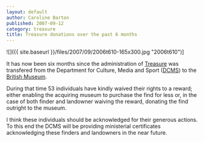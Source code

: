 ```yaml
---
layout: default
author: Caroline Barton
published: 2007-09-12
category: treasure
title: Treasure donations over the past 6 months
---
```


![]({{ site.baseurl }}/files/2007/09/2006t610-165x300.jpg "2006t610")]

It has now been six months since the administration of [Treasure](https://finds.org.uk/treasure "Learn more about Treasure") was transfered from the Department for Culture, Media and Sport ([DCMS](http://www.culture.gov.uk "DCMS site")) to the [British Museum](http://www.thebritishmuseum.ac.uk "The BM site").

During that time 53 individuals have kindly waived their rights to a reward; either enabling the acquiring museum to purchase the find for less or, in the case of both finder and landowner waiving the reward, donating the find outright to the museum.

I think these individuals should be acknowledged for their generous actions. To this end the DCMS will be providing ministerial certificates acknowledging these finders and landowners in the near future.
